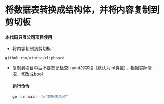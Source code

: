 # 将数据表转换成结构体，并将内容复制到剪切板

#### 本代码只限公司项目使用

- 将内容复制到剪切板：

```go
github.com/atotto/clipboard
```

- 复制到项目中后不要忘记检查tinyint的字段（默认为int类型），根据实际情况，修改成bool

  #### 运行命令

  ```go
  go run main -t="数据表名称"
  ```

  